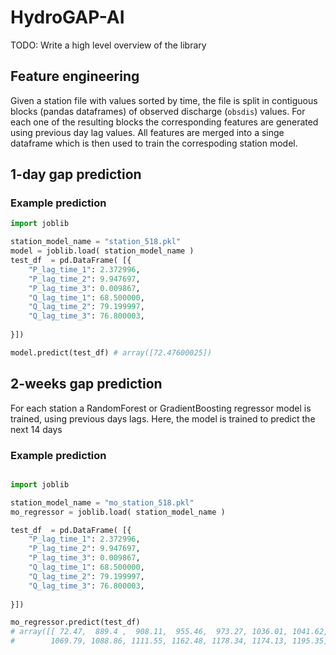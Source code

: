 # HydroGAP-AI

TODO: Write a high level overview of the library

 
## Feature engineering

Given a station file with values sorted by time, the file is split in contiguous blocks (pandas dataframes) of observed discharge (`obsdis`) values. For each one of the resulting blocks the corresponding features are generated using previous day lag values. All features are merged into a singe dataframe which is then used to train the correspoding station model. 

## 1-day gap prediction

### Example prediction 
 

```python
import joblib

station_model_name = "station_518.pkl"
model = joblib.load( station_model_name ) 
test_df  = pd.DataFrame( [{
    "P_lag_time_1": 2.372996,
    "P_lag_time_2": 9.947697,
    "P_lag_time_3": 0.009867,
    "Q_lag_time_1": 68.500000,
    "Q_lag_time_2": 79.199997,
    "Q_lag_time_3": 76.800003,
    
}])

model.predict(test_df) # array([72.47600025])

``` 



## 2-weeks gap prediction

For each station a  RandomForest or GradientBoosting regressor model is trained, using previous days lags.
Here, the model is trained to predict the next 14 days

### Example prediction


```python

import joblib

station_model_name = "mo_station_518.pkl"
mo_regressor = joblib.load( station_model_name ) 

test_df  = pd.DataFrame( [{
    "P_lag_time_1": 2.372996,
    "P_lag_time_2": 9.947697,
    "P_lag_time_3": 0.009867,
    "Q_lag_time_1": 68.500000,
    "Q_lag_time_2": 79.199997,
    "Q_lag_time_3": 76.800003,
    
}])

mo_regressor.predict(test_df) 
# array([[ 72.47,  889.4 ,  908.11,  955.46,  973.27, 1036.01, 1041.62,
#        1069.79, 1088.86, 1111.55, 1162.48, 1178.34, 1174.13, 1195.35]])
``` 